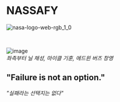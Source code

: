 # NASSAFY

![nasa-logo-web-rgb_1_0](https://user-images.githubusercontent.com/74912130/222957985-a5c4c379-1246-4755-9ef9-e9a8e5178f04.png)

<br>


![image](https://user-images.githubusercontent.com/74912130/222938840-24a3e5f6-b3f8-4833-acde-df459593b0a1.png) <br>
_좌측부터 닐 채성, 마이클 기훈, 에드윈 버즈 창영_

## "Failure is not an option."
_"실패라는 선택지는 없다"_
